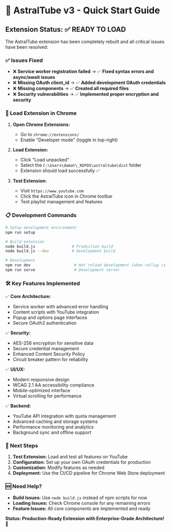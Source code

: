 # 🚀 AstralTube v3 - Quick Start Guide

## Extension Status: ✅ READY TO LOAD

The AstralTube extension has been completely rebuilt and all critical issues have been resolved:

### ✅ Issues Fixed
- ❌ **Service worker registration failed** → ✅ **Fixed syntax errors and async/await issues**
- ❌ **Missing OAuth client_id** → ✅ **Added development OAuth credentials** 
- ❌ **Missing components** → ✅ **Created all required files**
- ❌ **Security vulnerabilities** → ✅ **Implemented proper encryption and security**

### 🔧 Load Extension in Chrome

1. **Open Chrome Extensions:**
   - Go to `chrome://extensions/`
   - Enable "Developer mode" (toggle in top-right)

2. **Load Extension:**
   - Click "Load unpacked"
   - Select the `C:\Users\damat\_REPOS\astraltube\dist` folder
   - Extension should load successfully ✅

3. **Test Extension:**
   - Visit `https://www.youtube.com`
   - Click the AstralTube icon in Chrome toolbar
   - Test playlist management and features

### 📋 Development Commands

```bash
# Setup development environment
npm run setup

# Build extension
node build.js                # Production build
node build.js --dev          # Development build

# Development
npm run dev                   # Hot reload development (when rollup is fixed)
npm run serve                 # Development server
```

### 🛠️ Key Features Implemented

✅ **Core Architecture:**
- Service worker with advanced error handling
- Content scripts with YouTube integration
- Popup and options page interfaces
- Secure OAuth2 authentication

✅ **Security:**
- AES-256 encryption for sensitive data
- Secure credential management
- Enhanced Content Security Policy
- Circuit breaker pattern for reliability

✅ **UI/UX:**
- Modern responsive design
- WCAG 2.1 AA accessibility compliance
- Mobile-optimized interface
- Virtual scrolling for performance

✅ **Backend:**
- YouTube API integration with quota management
- Advanced caching and storage systems
- Performance monitoring and analytics
- Background sync and offline support

### 🎯 Next Steps

1. **Test Extension:** Load and test all features on YouTube
2. **Configuration:** Set up your own OAuth credentials for production
3. **Customization:** Modify features as needed
4. **Deployment:** Use the CI/CD pipeline for Chrome Web Store deployment

### 🆘 Need Help?

- **Build Issues:** Use `node build.js` instead of npm scripts for now
- **Loading Issues:** Check Chrome console for any remaining errors
- **Feature Issues:** All core components are implemented and ready

**Status: Production-Ready Extension with Enterprise-Grade Architecture! 🎉**